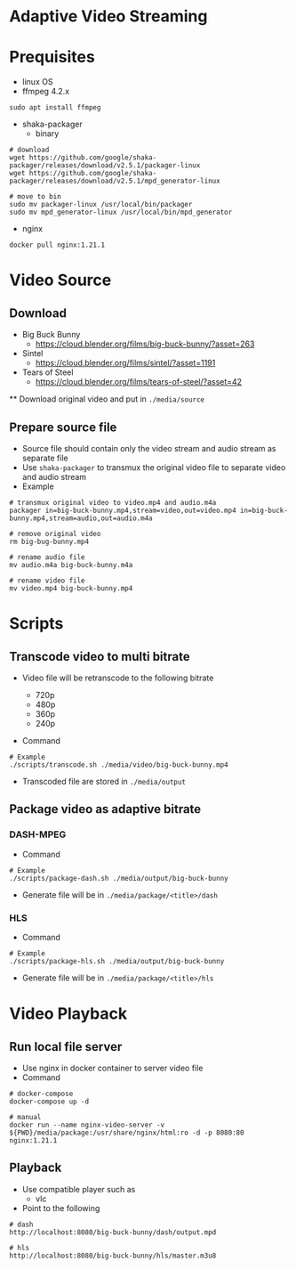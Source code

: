 # Adaptive Video Streaming

# Prequisites
- linux OS
- ffmpeg 4.2.x
```
sudo apt install ffmpeg
```
- shaka-packager
    - binary
```
# download
wget https://github.com/google/shaka-packager/releases/download/v2.5.1/packager-linux
wget https://github.com/google/shaka-packager/releases/download/v2.5.1/mpd_generator-linux

# move to bin
sudo mv packager-linux /usr/local/bin/packager
sudo mv mpd_generator-linux /usr/local/bin/mpd_generator
```
- nginx
```
docker pull nginx:1.21.1
```

# Video Source
## Download
- Big Buck Bunny
    - https://cloud.blender.org/films/big-buck-bunny/?asset=263
- Sintel
    - https://cloud.blender.org/films/sintel/?asset=1191
- Tears of Steel
    - https://cloud.blender.org/films/tears-of-steel/?asset=42

** Download original video and put in `./media/source`

## Prepare source file
- Source file should contain only the video stream and audio stream as separate file
- Use `shaka-packager` to transmux the original video file to separate video and audio stream
- Example
```
# transmux original video to video.mp4 and audio.m4a
packager in=big-buck-bunny.mp4,stream=video,out=video.mp4 in=big-buck-bunny.mp4,stream=audio,out=audio.m4a

# remove original video
rm big-bug-bunny.mp4

# rename audio file
mv audio.m4a big-buck-bunny.m4a

# rename video file
mv video.mp4 big-buck-bunny.mp4
```

# Scripts
## Transcode video to multi bitrate
- Video file will be retranscode to the following bitrate
    - 720p
    - 480p
    - 360p
    - 240p

- Command
```
# Example
./scripts/transcode.sh ./media/video/big-buck-bunny.mp4
```
- Transcoded file are stored in `./media/output`

## Package video as adaptive bitrate
### DASH-MPEG
- Command
```
# Example
./scripts/package-dash.sh ./media/output/big-buck-bunny
```
- Generate file will be in `./media/package/<title>/dash`

### HLS
- Command
```
# Example
./scripts/package-hls.sh ./media/output/big-buck-bunny
```
- Generate file will be in `./media/package/<title>/hls`

# Video Playback
## Run local file server
- Use nginx in docker container to server video file
- Command
```
# docker-compose
docker-compose up -d

# manual
docker run --name nginx-video-server -v ${PWD}/media/package:/usr/share/nginx/html:ro -d -p 8080:80 nginx:1.21.1
```
## Playback
- Use compatible player such as
    - vlc
- Point to the following
```
# dash
http://localhost:8080/big-buck-bunny/dash/output.mpd

# hls
http://localhost:8080/big-buck-bunny/hls/master.m3u8
```